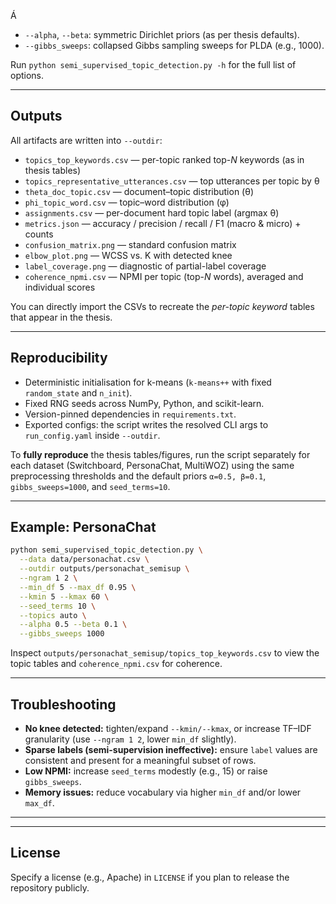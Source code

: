 Á
- `--alpha`, `--beta`: symmetric Dirichlet priors (as per thesis defaults).
- `--gibbs_sweeps`: collapsed Gibbs sampling sweeps for PLDA (e.g., 1000).

Run `python semi_supervised_topic_detection.py -h` for the full list of options.

---

## Outputs

All artifacts are written into `--outdir`:

- `topics_top_keywords.csv` — per-topic ranked top-*N* keywords (as in thesis tables)
- `topics_representative_utterances.csv` — top utterances per topic by θ
- `theta_doc_topic.csv` — document–topic distribution (θ)
- `phi_topic_word.csv` — topic–word distribution (φ)
- `assignments.csv` — per-document hard topic label (argmax θ)
- `metrics.json` — accuracy / precision / recall / F1 (macro & micro) + counts
- `confusion_matrix.png` — standard confusion matrix
- `elbow_plot.png` — WCSS vs. K with detected knee
- `label_coverage.png` — diagnostic of partial-label coverage
- `coherence_npmi.csv` — NPMI per topic (top-*N* words), averaged and individual scores

You can directly import the CSVs to recreate the *per-topic keyword* tables that appear in the thesis.

---

## Reproducibility

- Deterministic initialisation for k-means (`k-means++` with fixed `random_state` and `n_init`).
- Fixed RNG seeds across NumPy, Python, and scikit-learn.
- Version-pinned dependencies in `requirements.txt`.
- Exported configs: the script writes the resolved CLI args to `run_config.yaml` inside `--outdir`.

To **fully reproduce** the thesis tables/figures, run the script separately for each dataset (Switchboard, PersonaChat, MultiWOZ) using the same preprocessing thresholds and the default priors `α=0.5, β=0.1`, `gibbs_sweeps=1000`, and `seed_terms=10`.

---

## Example: PersonaChat

```bash
python semi_supervised_topic_detection.py \
  --data data/personachat.csv \
  --outdir outputs/personachat_semisup \
  --ngram 1 2 \
  --min_df 5 --max_df 0.95 \
  --kmin 5 --kmax 60 \
  --seed_terms 10 \
  --topics auto \
  --alpha 0.5 --beta 0.1 \
  --gibbs_sweeps 1000
```

Inspect `outputs/personachat_semisup/topics_top_keywords.csv` to view the topic tables and `coherence_npmi.csv` for coherence.

---

## Troubleshooting

- **No knee detected:** tighten/expand `--kmin/--kmax`, or increase TF–IDF granularity (use `--ngram 1 2`, lower `min_df` slightly).
- **Sparse labels (semi-supervision ineffective):** ensure `label` values are consistent and present for a meaningful subset of rows.
- **Low NPMI:** increase `seed_terms` modestly (e.g., 15) or raise `gibbs_sweeps`.
- **Memory issues:** reduce vocabulary via higher `min_df` and/or lower `max_df`.

---


---

## License

Specify a license (e.g., Apache) in `LICENSE` if you plan to release the repository publicly.
